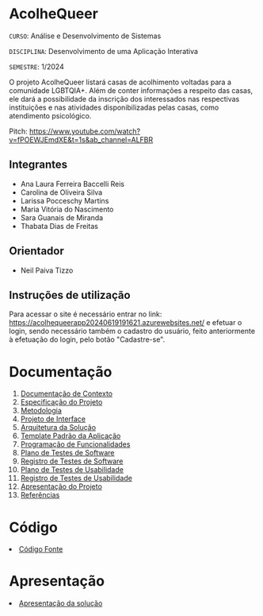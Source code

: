# AcolheQueer

`CURSO`: Análise e Desenvolvimento de Sistemas

`DISCIPLINA`: Desenvolvimento de uma Aplicação Interativa

`SEMESTRE`: 1/2024

O projeto AcolheQueer listará casas de acolhimento voltadas para a comunidade LGBTQIA+. Além de conter informações a respeito das casas, ele dará a possibilidade da inscrição dos interessados nas respectivas instituições e nas atividades disponibilizadas pelas casas, como atendimento psicológico.

Pitch: https://www.youtube.com/watch?v=fPOEWJEmdXE&t=1s&ab_channel=ALFBR

## Integrantes

* Ana Laura Ferreira Baccelli Reis
* Carolina de Oliveira Silva
* Larissa Pocceschy Martins
* Maria Vitória do Nascimento
* Sara Guanais de Miranda
* Thabata Dias de Freitas

## Orientador

* Neil Paiva Tizzo

## Instruções de utilização

Para acessar o site é necessário entrar no link: https://acolhequeerapp20240619191621.azurewebsites.net/ e efetuar o login, sendo necessário também o cadastro do usuário, feito anteriormente à efetuação do login, pelo botão "Cadastre-se".

# Documentação

<ol>
<li><a href="docs/01-Documentação de Contexto.md"> Documentação de Contexto</a></li>
<li><a href="docs/02-Especificação do Projeto.md"> Especificação do Projeto</a></li>
<li><a href="docs/03-Metodologia.md"> Metodologia</a></li>
<li><a href="docs/04-Projeto de Interface.md"> Projeto de Interface</a></li>
<li><a href="docs/05-Arquitetura da Solução.md"> Arquitetura da Solução</a></li>
<li><a href="docs/06-Template Padrão da Aplicação.md"> Template Padrão da Aplicação</a></li>
<li><a href="docs/07-Programação de Funcionalidades.md"> Programação de Funcionalidades</a></li>
<li><a href="docs/08-Plano de Testes de Software.md"> Plano de Testes de Software</a></li>
<li><a href="docs/09-Registro de Testes de Software.md"> Registro de Testes de Software</a></li>
<li><a href="docs/10-Plano de Testes de Usabilidade.md"> Plano de Testes de Usabilidade</a></li>
<li><a href="docs/11-Registro de Testes de Usabilidade.md"> Registro de Testes de Usabilidade</a></li>
<li><a href="docs/12-Apresentação do Projeto.md"> Apresentação do Projeto</a></li>
<li><a href="docs/13-Referências.md"> Referências</a></li>
</ol>

# Código

<li><a href="src/README.md"> Código Fonte</a></li>

# Apresentação

<li><a href="presentation/README.md"> Apresentação da solução</a></li>
